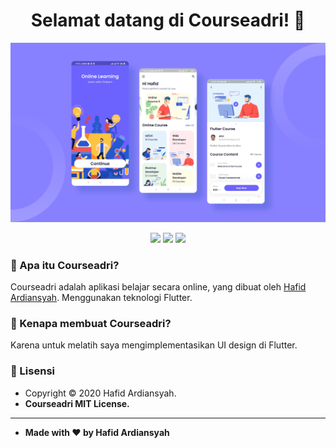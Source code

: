 <h1 align="center">Selamat datang di Courseadri! 👋</h1>
    
![Courseadri - Screenshot](/screenshot.png)

<p align ="Center">

<img src="https://img.shields.io/github/issues/hafidardiansyah/Courseadri?style=flat-square">
<img src="https://img.shields.io/github/stars/hafidardiansyah/Courseadri?style=flat-square">
<img src="https://img.shields.io/github/forks/hafidardiansyah/Courseadri?style=flat-square">

</p>

### 🤔 Apa itu Courseadri?

Courseadri adalah aplikasi belajar secara online, yang dibuat oleh <a href="https://github.com/hafidardiansyah"> Hafid Ardiansyah</a>. Menggunakan teknologi Flutter.

### 🎉 Kenapa membuat Courseadri?

Karena untuk melatih saya mengimplementasikan UI design di Flutter.

### 📝 Lisensi

- Copyright © 2020 Hafid Ardiansyah.
- **Courseadri MIT License.**

---

- **Made with ❤️ by Hafid Ardiansyah**
